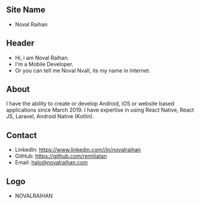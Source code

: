 ## Site Name
- Noval Raihan

## Header
- Hi, i am Noval Raihan. 
- I'm a Mobile Developer.
- Or you can tell me Noval Nvall, its my name in Internet.

## About
I have the ability to create or develop Android, iOS or website based applications since March 2019. I have expertise in using React Native, React JS, Laravel, Android Native (Kotlin).

## Contact

- LinkedIn: https://www.linkedin.com//in/novalraihan
- GitHub: https://github.com/remiliatan
- Email: halo@novalraihan.com

## Logo
- NOVALRAIHAN